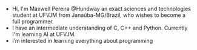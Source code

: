 - Hi, I'm Maxwell Pereira @Hundway an exact sciences and technologies student at UFVJM from Janaúba-MG/Brazil, who wishes to become a full programmer.
- I have an intermediate understanding of C, C++ and Python. Currently I'm learning AI at UFVJM.
- I’m interested in learning everything about programming
